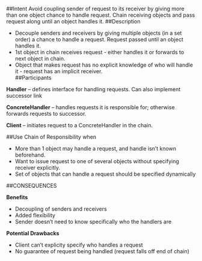 ##Intent
Avoid coupling sender of request to its receiver by giving more than one object chance to handle request.  Chain receiving objects and pass request along until an object handles it.
##Description
+ Decouple senders and receivers by giving multiple objects (in a set order) a chance to handle a request. Request passed until an object handles it. 
+	1st object in chain receives request - either handles it or forwards to next object in chain. 
+ Object that makes request has no explicit knowledge of who will handle it - request has an implicit receiver.  
##Participants


**Handler** – defines interface for handling requests. Can also implement successor link

**ConcreteHandler** – handles requests it is responsible for; otherwise forwards requests to successor.

**Client** – initiates request to a ConcreteHandler in the chain.

##Use Chain of Responsibility when
+ More than 1 object may handle a request, and handle isn’t known beforehand.
+ Want to issue request to one of several objects without specifying receiver explicitly.
+ Set of objects that can handle a request should be specified dynamically

##CONSEQUENCES

**Benefits**

+ Decoupling of senders and receivers
+ Added flexibility
+ Sender doesn’t need to know specifically who the handlers are

**Potential Drawbacks**

+ Client can’t explicity specify who handles a request
+ No guarantee of request being handled (request falls off end of chain)

